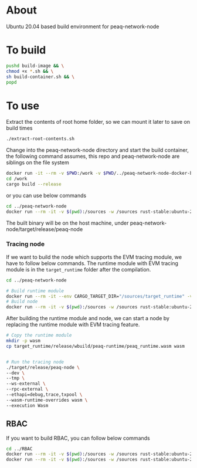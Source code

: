 # About
Ubuntu 20.04 based build environment for peaq-network-node

# To build
```bash
pushd build-image && \
chmod +x *.sh && \
sh build-container.sh && \
popd
```

# To use

Extract the contents of root home folder, so we can mount it later to save on build times
```bash
./extract-root-contents.sh
```

Change into the peaq-network-node directory and start the build container, the following command assumes, this repo and peaq-network-node are siblings on the file system

```bash
docker run -it --rm -v $PWD:/work -v $PWD/../peaq-network-node-docker-builder/dev-env/root:/root rust-stable:ubuntu-20.04 /bin/bash
cd /work
cargo build --release
```
or you can use below commands
```bash
cd ../peaq-network-node
docker run --rm -it -v $(pwd):/sources -w /sources rust-stable:ubuntu-20.04 cargo build --release
```

The built binary will be on the host machine, under peaq-network-node/target/release/peaq-node

### Tracing node
If we want to build the node which supports the EVM tracing module, we have to follow below commands. The runtime module with EVM tracing module is in the `target_runtime` folder after the compilation.

```bash
cd ../peaq-network-node

# Build runtime module
docker run --rm -it --env CARGO_TARGET_DIR="/sources/target_runtime" -v $(pwd):/sources -w /sources rust-stable:ubuntu-20.04 cargo build --release -p peaq-runtime --features "std aura evm-tracing"
# Build node
docker run --rm -it -v $(pwd):/sources -w /sources rust-stable:ubuntu-20.04 cargo build --release
```

After building the runtime module and node, we can start a node by replacing the runtime module with EVM tracing feature.
```bash
# Copy the runtime module
mkdir -p wasm
cp target_runtime/release/wbuild/peaq-runtime/peaq_runtime.wasm wasm


# Run the tracing node
./target/release/peaq-node \
--dev \
--tmp \
--ws-external \
--rpc-external \
--ethapi=debug,trace,txpool \
--wasm-runtime-overrides wasm \
--execution Wasm
```

## RBAC
If you want to build RBAC, you can follow below commands

```bash
cd ../RBAC
docker run --rm -it -v $(pwd):/sources -w /sources rust-stable:ubuntu-20.04 cargo +nightly contract build
docker run --rm -it -v $(pwd):/sources -w /sources rust-stable:ubuntu-20.04 cargo +nightly contract test
```
